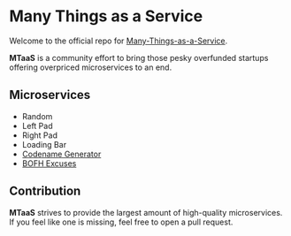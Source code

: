 # Many Things as a Service
Welcome to the official repo for [Many-Things-as-a-Service](http://mtaas.www-dev-01.nydus.eu).

**MTaaS** is a community effort to bring those pesky overfunded startups offering overpriced microservices to an end.



## Microservices
  * Random
  * Left Pad
  * Right Pad
  * Loading Bar
  * [Codename Generator](http://codenamegenerator.com)
  * [BOFH Excuses](http://pages.cs.wisc.edu/~ballard/bofh/)



## Contribution
**MTaaS** strives to provide the largest amount of high-quality microservices. If you feel like one is missing, feel free to open a pull request.
